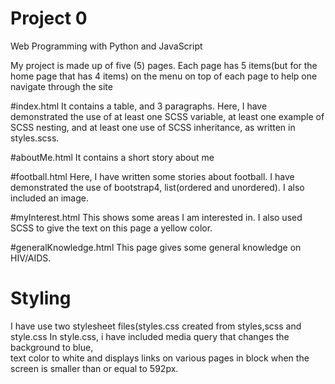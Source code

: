 # Project 0

Web Programming with Python and JavaScript

My project is made up of five (5) pages. Each page has 5 items(but for the home
page that has 4 items) on the menu on top of each page to help one navigate
through the site

#index.html
It contains a table, and 3 paragraphs. Here, I have demonstrated the use of
at least one SCSS variable, at least one example of SCSS nesting, and at least
one use of SCSS inheritance, as written in styles.scss.

#aboutMe.html
It contains a short story about me

#football.html
Here, I have written some stories about football. I have demonstrated the use
of bootstrap4, list(ordered and unordered). I also included an image.

#myInterest.html
This shows some areas I am interested in. I also used SCSS to give the text on this
page a yellow color.

#generalKnowledge.html
This page gives some general knowledge on HIV/AIDS.

# Styling
I have use two stylesheet files(styles.css created from styles,scss and style.css
In style.css, i have included media query that changes the background to blue,  
text color to white and displays links on various pages in block when the screen is
smaller than or equal to 592px.
